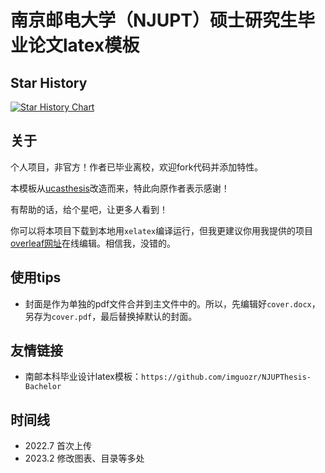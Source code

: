 # 南京邮电大学（NJUPT）硕士研究生毕业论文latex模板

## Star History

[![Star History Chart](https://api.star-history.com/svg?repos=li199-code/njupt_master_thesis_latex_template&type=Date)](https://star-history.com/#li199-code/njupt_master_thesis_latex_template&Date)

## 关于

个人项目，非官方！作者已毕业离校，欢迎fork代码并添加特性。

本模板从[ucasthesis](https://github.com/mohuangrui/ucasthesis)改造而来，特此向原作者表示感谢！

有帮助的话，给个星吧，让更多人看到！

你可以将本项目下载到本地用`xelatex`编译运行，但我更建议你用我提供的项目[overleaf网址](https://www.overleaf.com/latex/templates/njupt-master-thesis-template/fxwgvmcybdjp)在线编辑。相信我，没错的。

## 使用tips

- 封面是作为单独的pdf文件合并到主文件中的。所以，先编辑好`cover.docx`，另存为`cover.pdf`，最后替换掉默认的封面。

## 友情链接

- 南邮本科毕业设计latex模板：`https://github.com/imguozr/NJUPThesis-Bachelor`

## 时间线

- 2022.7 首次上传
- 2023.2 修改图表、目录等多处
